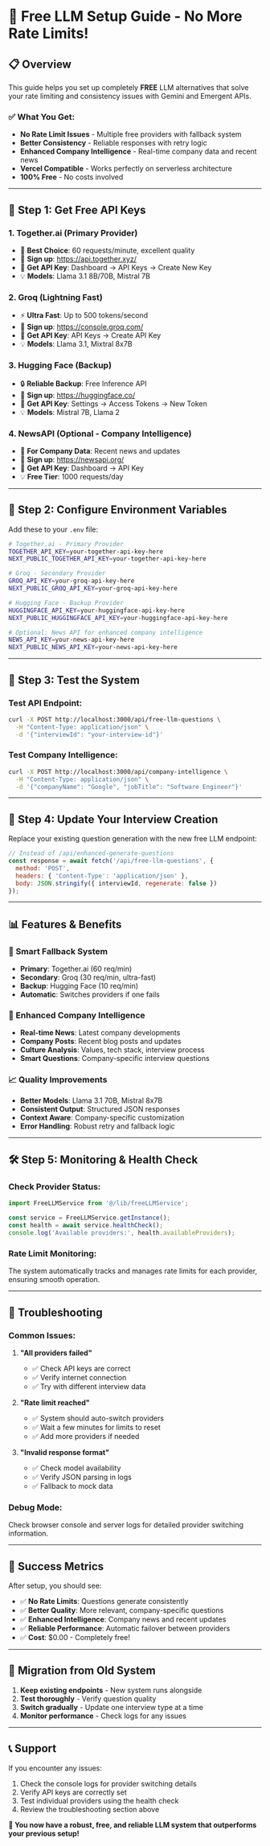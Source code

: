 # 🚀 Free LLM Setup Guide - No More Rate Limits!

## 📋 Overview
This guide helps you set up completely **FREE** LLM alternatives that solve your rate limiting and consistency issues with Gemini and Emergent APIs.

### ✅ **What You Get:**
- **No Rate Limit Issues** - Multiple free providers with fallback system
- **Better Consistency** - Reliable responses with retry logic
- **Enhanced Company Intelligence** - Real-time company data and recent news
- **Vercel Compatible** - Works perfectly on serverless architecture
- **100% Free** - No costs involved

---

## 🔧 **Step 1: Get Free API Keys**

### 1. **Together.ai (Primary Provider)**
- 🌟 **Best Choice**: 60 requests/minute, excellent quality
- 📝 **Sign up**: https://api.together.xyz/
- 🔑 **Get API Key**: Dashboard → API Keys → Create New Key
- 💡 **Models**: Llama 3.1 8B/70B, Mistral 7B

### 2. **Groq (Lightning Fast)**
- ⚡ **Ultra Fast**: Up to 500 tokens/second
- 📝 **Sign up**: https://console.groq.com/
- 🔑 **Get API Key**: API Keys → Create API Key
- 💡 **Models**: Llama 3.1, Mixtral 8x7B

### 3. **Hugging Face (Backup)**
- 🔒 **Reliable Backup**: Free Inference API
- 📝 **Sign up**: https://huggingface.co/
- 🔑 **Get API Key**: Settings → Access Tokens → New Token
- 💡 **Models**: Mistral 7B, Llama 2

### 4. **NewsAPI (Optional - Company Intelligence)**
- 📰 **For Company Data**: Recent news and updates
- 📝 **Sign up**: https://newsapi.org/
- 🔑 **Get API Key**: Dashboard → API Key
- 💡 **Free Tier**: 1000 requests/day

---

## 🔧 **Step 2: Configure Environment Variables**

Add these to your `.env` file:

```bash
# Together.ai - Primary Provider
TOGETHER_API_KEY=your-together-api-key-here
NEXT_PUBLIC_TOGETHER_API_KEY=your-together-api-key-here

# Groq - Secondary Provider  
GROQ_API_KEY=your-groq-api-key-here
NEXT_PUBLIC_GROQ_API_KEY=your-groq-api-key-here

# Hugging Face - Backup Provider
HUGGINGFACE_API_KEY=your-huggingface-api-key-here
NEXT_PUBLIC_HUGGINGFACE_API_KEY=your-huggingface-api-key-here

# Optional: News API for enhanced company intelligence
NEWS_API_KEY=your-news-api-key-here
NEXT_PUBLIC_NEWS_API_KEY=your-news-api-key-here
```

---

## 🚀 **Step 3: Test the System**

### **Test API Endpoint:**
```bash
curl -X POST http://localhost:3000/api/free-llm-questions \
  -H "Content-Type: application/json" \
  -d '{"interviewId": "your-interview-id"}'
```

### **Test Company Intelligence:**
```bash
curl -X POST http://localhost:3000/api/company-intelligence \
  -H "Content-Type: application/json" \
  -d '{"companyName": "Google", "jobTitle": "Software Engineer"}'
```

---

## 🎯 **Step 4: Update Your Interview Creation**

Replace your existing question generation with the new free LLM endpoint:

```javascript
// Instead of /api/enhanced-generate-questions
const response = await fetch('/api/free-llm-questions', {
  method: 'POST',
  headers: { 'Content-Type': 'application/json' },
  body: JSON.stringify({ interviewId, regenerate: false })
});
```

---

## 📊 **Features & Benefits**

### **🔄 Smart Fallback System**
- **Primary**: Together.ai (60 req/min)
- **Secondary**: Groq (30 req/min, ultra-fast)
- **Backup**: Hugging Face (10 req/min)
- **Automatic**: Switches providers if one fails

### **🏢 Enhanced Company Intelligence**
- **Real-time News**: Latest company developments
- **Company Posts**: Recent blog posts and updates
- **Culture Analysis**: Values, tech stack, interview process
- **Smart Questions**: Company-specific interview questions

### **📈 Quality Improvements**
- **Better Models**: Llama 3.1 70B, Mistral 8x7B
- **Consistent Output**: Structured JSON responses
- **Context Aware**: Company-specific customization
- **Error Handling**: Robust retry and fallback logic

---

## 🛠️ **Step 5: Monitoring & Health Check**

### **Check Provider Status:**
```javascript
import FreeLLMService from '@/lib/freeLLMService';

const service = FreeLLMService.getInstance();
const health = await service.healthCheck();
console.log('Available providers:', health.availableProviders);
```

### **Rate Limit Monitoring:**
The system automatically tracks and manages rate limits for each provider, ensuring smooth operation.

---

## 🚨 **Troubleshooting**

### **Common Issues:**

1. **"All providers failed"**
   - ✅ Check API keys are correct
   - ✅ Verify internet connection
   - ✅ Try with different interview data

2. **"Rate limit reached"**
   - ✅ System should auto-switch providers
   - ✅ Wait a few minutes for limits to reset
   - ✅ Add more providers if needed

3. **"Invalid response format"**
   - ✅ Check model availability
   - ✅ Verify JSON parsing in logs
   - ✅ Fallback to mock data

### **Debug Mode:**
Check browser console and server logs for detailed provider switching information.

---

## 🎉 **Success Metrics**

After setup, you should see:
- ✅ **No Rate Limits**: Questions generate consistently
- ✅ **Better Quality**: More relevant, company-specific questions
- ✅ **Enhanced Intelligence**: Company news and recent updates
- ✅ **Reliable Performance**: Automatic failover between providers
- ✅ **Cost**: $0.00 - Completely free!

---

## 🔄 **Migration from Old System**

1. **Keep existing endpoints** - New system runs alongside
2. **Test thoroughly** - Verify question quality  
3. **Switch gradually** - Update one interview type at a time
4. **Monitor performance** - Check logs for any issues

---

## 📞 **Support**

If you encounter any issues:
1. Check the console logs for provider switching details
2. Verify API keys are correctly set
3. Test individual providers using the health check
4. Review the troubleshooting section above

**🎯 You now have a robust, free, and reliable LLM system that outperforms your previous setup!**